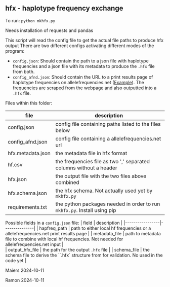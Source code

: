 ## hfx - haplotype frequency exchange

To run: 
`python mkhfx.py` 

Needs installation of requests and pandas

This script will read the config file to get the actual file paths to produce hfx output
There are two different configs activating different modes of the program:
- `config.json`: Should contain the path to a json file with haplotype frequencies and a json file with its metadata to produce the `.hfx` file from both.
- `config_afnd.json`: Should contain the URL to a print results page of haplotype frequencies on allelefrequencies.net ([Example](https://www.allelefrequencies.net/hla6003a_scr.asp?hla_selection=&hla_locus1=&hla_locus2=&hla_locus3=&hla_locus4=&hla_locus5=&hla_locus6=&hla_locus7=&hla_locus8=&hla_population=1488&hla_country=&hla_dataset=&hla_region=&hla_ethnic=&hla_study=&hla_sample_size=&hla_sample_size_pattern=equal&hla_sample_year=&hla_sample_year_pattern=equal&hla_loci=&hla_order=order_1)). The frequencies are scraped from the webpage and also outputted into a `.hfx` file.

Files within this folder:

| file            |   description |
|-----------------|---------------|
| config.json        | config file containing paths listed to the files below |	
| config_afnd.json        | config file containing a allelefrequencies.net url |	
| hfx.metadata.json |		the metadata file in hfx format |
| hf.csv | the frequencies file as two ',' separated columns without a header |
| hfx.json		 | the output file with the two files above combined|
| hfx.schema.json |		the hfx schema. Not actually used yet by `mkhfx.py` |
| requirements.txt |		the python packages needed in order to run `mkhfx.py`. Install using pip |

Possible fields in a `config.json` file:
| field            |   description |
|-----------------|---------------|
| hapfreq_path        | path to either local hf frequencies or a allelefrequencies.net print results page |	
| metadata_file        | path to metadata file to combine with local hf frequencies. Not needed for allelefrequencies.net input |	
| output_hfx_file | the path for the output `.hfx` file |
| schema_file		 | the schema file to derive the ``.hfx` structure from for validation. No used in the code yet |

Maiers
2024-10-11

Ramon
2024-10-11
